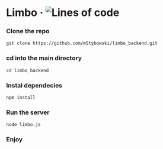 # Limbo &middot; ![Lines of code](https://img.shields.io/tokei/lines/github/mStybowski/limbo)

<h3>Clone the repo</h3>

```
git clone https://github.com/mStybowski/limbo_backend.git
```

<h3>cd into the main directory</h3>

```
cd limbo_backend
```

<h3>Instal dependecies</h3>

```
npm install
```

<h3>Run the server</h3>

```
node limbo.js
```

<h3>Enjoy</h3>

